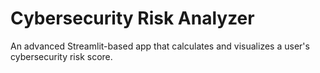 # Cybersecurity Risk Analyzer

An advanced Streamlit-based app that calculates and visualizes a user's cybersecurity risk score.